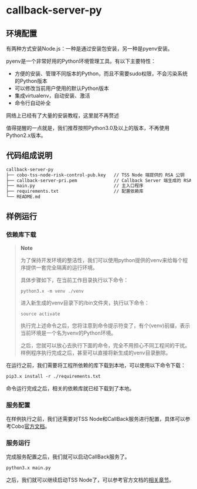# callback-server-py

## 环境配置
有两种方式安装Node.js：一种是通过安装包安装，另一种是pyenv安装。

pyenv是一个非常好用的Python环境管理工具。有以下主要特性：
* 方便的安装、管理不同版本的Python，而且不需要sudo权限，不会污染系统的Python版本
* 可以修改当前用户使用的默认Python版本
* 集成virtualenv，自动安装、激活
* 命令行自动补全

网络上已经有了大量的安装教程，这里就不再赘述

值得提醒的一点就是，我们推荐按照Python3.0及以上的版本，不再使用Python2.x版本。

## 代码组成说明
```markdown
callback-server-py
├── cobo-tss-node-risk-control-pub.key   // TSS Node 端提供的 RSA 公钥
├── callback-server-pri.pem              // Callback Server 端生成的 RSA 私钥
├── main.py                              // 主入口程序
├── requirements.txt                     // 配置依赖库
└── README.md
```

## 样例运行
### 依赖库下载
> **Note**
> 
> 为了保持开发环境的整洁性，我们可以使用python提供的venv来给每个程序提供一套完全隔离的运行环境。
>
> 具体步骤如下，在当前工作目录执行以下命令：
> 
> ~~~ 
> python3.x -m venv ./venv
> ~~~
> 
> 进入新生成的venv目录下的/bin文件夹，执行以下命令：
> 
> ~~~
> source activate
> ~~~
> 
> 执行完上述命令之后，您将注意到命令提示符变了，有个(venv)前缀，表示当前环境是一个名为venv的Python环境。
> 
> 之后，您就可以放心去执行下面的命令，完全不用担心不同工程间的干扰。样例程序执行完成之后，甚至可以直接将新生成的venv目录删除。
> 
> 
在运行之前，我们需要将工程所依赖的库下载到本地，可以使用以下命令下载：
```markdown
pip3.x install -r ./requirements.txt 
```
命令运行完成之后，相关的依赖库就已经下载到了本地。

### 服务配置
在样例执行之前，我们还需要对TSS Node和CallBack服务进行配置，具体可以参考Cobo[官方文档](https://docs.google.com/document/d/1ifQMVqCSyc129OGq7AKo7t5QBBkkAeu9svLfX4lKPhI/edit#heading=h.zh8q167fpjo3)。

### 服务运行
完成服务配置之后，我们就可以启动CallBack服务了。
```markdown
python3.x main.py
```
之后，我们就可以继续启动TSS Node了，可以参考官方文档的[相关章节](https://docs.google.com/document/d/1ifQMVqCSyc129OGq7AKo7t5QBBkkAeu9svLfX4lKPhI/edit#heading=h.3shma34oqi61)。

